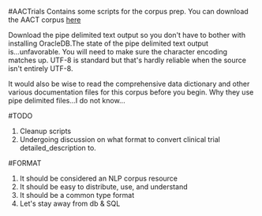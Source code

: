 #AACTrials
Contains some scripts for the corpus prep.
You can download the AACT corpus [here][1]

Download the pipe delimited text output so you don't have to bother with installing OracleDB.The state of the pipe delimited text output is...unfavorable. You will need to make sure the character encoding matches up. UTF-8 is standard but that's hardly reliable when the source isn't entirely UTF-8.

It would also be wise to read the comprehensive data dictionary and other various documentation files for this corpus before you begin. Why they use pipe delimited files...I do not know...

#TODO
1. Cleanup scripts
2. Undergoing discussion on what format to convert clinical trial detailed_description to.

#FORMAT
1. It should be considered an NLP corpus resource
2. It should be easy to distribute, use, and understand
3. It should be a common type format
4. Let's stay away from db & SQL

[1]: http://www.ctti-clinicaltrials.org/what-we-do/analysis-dissemination/state-clinical-trials/aact-database



